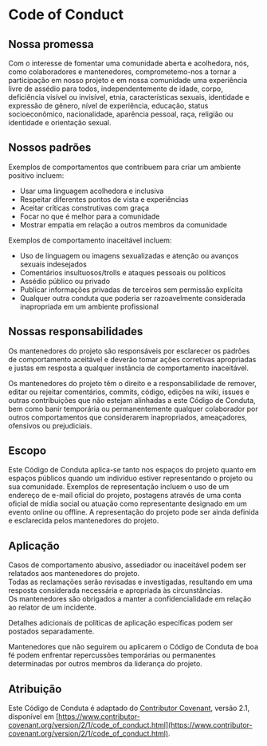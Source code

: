 # Code of Conduct

## Nossa promessa

Com o interesse de fomentar uma comunidade aberta e acolhedora, nós, como colaboradores e mantenedores, comprometemo-nos a tornar a participação em nosso projeto e em nossa comunidade uma experiência livre de assédio para todos, independentemente de idade, corpo, deficiência visível ou invisível, etnia, características sexuais, identidade e expressão de gênero, nível de experiência, educação, status socioeconômico, nacionalidade, aparência pessoal, raça, religião ou identidade e orientação sexual.

## Nossos padrões

Exemplos de comportamentos que contribuem para criar um ambiente positivo incluem:

- Usar uma linguagem acolhedora e inclusiva
- Respeitar diferentes pontos de vista e experiências
- Aceitar críticas construtivas com graça
- Focar no que é melhor para a comunidade
- Mostrar empatia em relação a outros membros da comunidade

Exemplos de comportamento inaceitável incluem:

- Uso de linguagem ou imagens sexualizadas e atenção ou avanços sexuais indesejados
- Comentários insultuosos/trolls e ataques pessoais ou políticos
- Assédio público ou privado
- Publicar informações privadas de terceiros sem permissão explícita
- Qualquer outra conduta que poderia ser razoavelmente considerada inapropriada em um ambiente profissional

## Nossas responsabilidades

Os mantenedores do projeto são responsáveis por esclarecer os padrões de comportamento aceitável e deverão tomar ações corretivas apropriadas e justas em resposta a qualquer instância de comportamento inaceitável.

Os mantenedores do projeto têm o direito e a responsabilidade de remover, editar ou rejeitar comentários, commits, código, edições na wiki, issues e outras contribuições que não estejam alinhadas a este Código de Conduta, bem como banir temporária ou permanentemente qualquer colaborador por outros comportamentos que considerarem inapropriados, ameaçadores, ofensivos ou prejudiciais.

## Escopo

Este Código de Conduta aplica-se tanto nos espaços do projeto quanto em espaços públicos quando um indivíduo estiver representando o projeto ou sua comunidade. Exemplos de representação incluem o uso de um endereço de e-mail oficial do projeto, postagens através de uma conta oficial de mídia social ou atuação como representante designado em um evento online ou offline. A representação do projeto pode ser ainda definida e esclarecida pelos mantenedores do projeto.

## Aplicação

Casos de comportamento abusivo, assediador ou inaceitável podem ser relatados aos mantenedores do projeto.  
Todas as reclamações serão revisadas e investigadas, resultando em uma resposta considerada necessária e apropriada às circunstâncias.  
Os mantenedores são obrigados a manter a confidencialidade em relação ao relator de um incidente.

Detalhes adicionais de políticas de aplicação específicas podem ser postados separadamente.

Mantenedores que não seguirem ou aplicarem o Código de Conduta de boa fé podem enfrentar repercussões temporárias ou permanentes determinadas por outros membros da liderança do projeto.

## Atribuição

Este Código de Conduta é adaptado do [Contributor Covenant](https://www.contributor-covenant.org), versão 2.1, disponível em [https://www.contributor-covenant.org/version/2/1/code_of_conduct.html](https://www.contributor-covenant.org/version/2/1/code_of_conduct.html).
